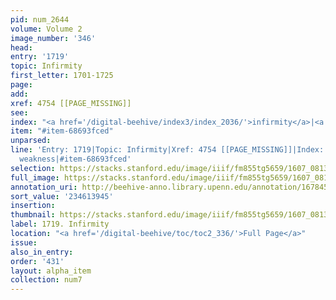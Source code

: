 ```yaml
---
pid: num_2644
volume: Volume 2
image_number: '346'
head:
entry: '1719'
topic: Infirmity
first_letter: 1701-1725
page:
add:
xref: 4754 [[PAGE_MISSING]]
see:
index: "<a href='/digital-beehive/index3/index_2036/'>infirmity</a>|<a href='/digital-beehive/index5/index_4498/'>weakness</a>"
item: "#item-68693fced"
unparsed:
line: 'Entry: 1719|Topic: Infirmity|Xref: 4754 [[PAGE_MISSING]]|Index: infirmity|Index:
  weakness|#item-68693fced'
selection: https://stacks.stanford.edu/image/iiif/fm855tg5659/1607_0813/935,3945,2824,598/full/0/default.jpg
full_image: https://stacks.stanford.edu/image/iiif/fm855tg5659/1607_0813/full/full/0/default.jpg
annotation_uri: http://beehive-anno.library.upenn.edu/annotation/1678459314601
sort_value: '234613945'
insertion:
thumbnail: https://stacks.stanford.edu/image/iiif/fm855tg5659/1607_0813/935,3945,600,180/250,/0/default.jpg
label: 1719. Infirmity
location: "<a href='/digital-beehive/toc/toc2_336/'>Full Page</a>"
issue:
also_in_entry:
order: '431'
layout: alpha_item
collection: num7
---
```

